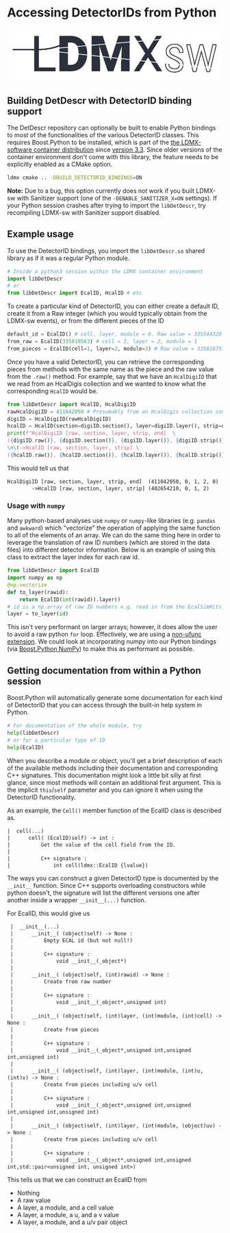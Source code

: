 # Accessing DetectorIDs from Python 

<p align="center">
    <img src="https://github.com/LDMX-Software/ldmx-software.github.io/blob/trunk/src/img/ldmx_logo_dark.png" width="500">
</p>

## Building DetDescr with DetectorID binding support 
The DetDescr repository can optionally be built to enable Python bindings to most of the functionalities of the various DetectorID classes. This requires Boost.Python to be installed, which is part of the [the LDMX-software container distribution](https://github.com/LDMX-Software/docker) since [version 3.3](https://github.com/LDMX-Software/docker/releases/tag/v3.3). Since older versions of the container environment don't come with this library, the feature needs to be explicitly enabled as a CMake option. 

``` sh
ldmx cmake .. -DBUILD_DETECTORID_BINDINGS=ON
```

**Note:** Due to a bug, this option currently does not work if you built LDMX-sw with Sanitizer support (one of the `-DENABLE_SANITIZER_X=ON` settings). If your Python session crashes after trying to import the `libDetDescr`, try recompiling LDMX-sw with Sanitizer support disabled.

## Example usage 

To use the DetectorID bindings, you import the `libDetDescr.so` shared library as if it was a regular Python module. 
``` python
# Inside a python3 session within the LDMX container environment 
import libDetDescr 
# or 
from libDetDescr import EcalID, HcalID # etc 
```

To create a particular kind of DetectorID, you can either create a default ID, create it from a Raw integer (which you would typically obtain from the LDMX-sw events), or from the different pieces of the ID

``` python
default_id = EcalID() # cell, layer, module = 0. Raw value = 335544320
from_raw = EcalID(335810563) # cell = 3, layer = 2, module = 1
from_pieces = EcalID(cell=1, layer=2, module=3) # Raw value = 335818753
```

Once you have a valid DetectorID, you can retrieve the corresponding pieces from methods with the same name as the piece and the raw value from the `.raw()` method. For example, say that we have an `HcalDigiID` that we read from an HcalDigis collection and we wanted to know what the corresponding `HcalID` would be. 

``` python
from libDetDescr import HcalID, HcalDigiID
rawHcalDigiID = 411042050 # Presumably from an HcalDigis collection somewhere
digiID = HcalDigiID(rawHcalDigiID) 
hcalID = HcalID(section=digiID.section(), layer=digiID.layer(), strip=digiID.strip())
print(f"HcalDigiID [raw, section, layer, strip, end]  \
({digiID.raw()}, {digiID.section()}, {digiID.layer()}, {digiID.strip()}, {digiID.end()})\
\n\t->HcalID [raw, section, layer, strip] \
({hcalID.raw()}, {hcalID.section()}, {hcalID.layer()}, {hcalID.strip()})")
```
This would tell us that 

``` 
HcalDigiID [raw, section, layer, strip, end]  (411042050, 0, 1, 2, 0) 
        ->HcalID [raw, section, layer, strip] (402654210, 0, 1, 2)
```

### Usage with `numpy`
Many python-based analyses use `numpy` or `numpy`-like libraries (e.g. `pandas` and `awkward`) which
"vectorize" the operation of applying the same function to all of the elements of an array. We can do
the same thing here in order to leverage the translation of raw ID numbers (which are stored in the data files)
into different detector information. Below is an example of using this class to extract the layer index
for each raw id.
```python
from libDetDescr import EcalID
import numpy as np
@np.vectorize
def to_layer(rawid):
    return EcalID(int(rawid)).layer()
# id is a np.array of raw ID numbers e.g. read in from the EcalSimHits_test.id_ branch of LDMX_Events
layer = to_layer(id)
```
This isn't very performant on larger arrays; however, it does allow the user to avoid a raw python `for` loop.
Effectively, we are using a [non-ufunc extension](https://numpy.org/doc/stable/user/c-info.ufunc-tutorial.html#example-non-ufunc-extension).
We could look at incorporating numpy into our Python bindings
(via [Boost.Python NumPy](https://live.boost.org/doc/libs/1_65_1/libs/python/doc/html/numpy/index.html))
to make this as performant as possible.

## Getting documentation from within a Python session

Boost.Python will automatically generate some documentation for each kind of
DetectorID that you can access through the built-in help system in Python.

``` python
# For documentation of the whole module, try 
help(libDetDescr)
# or for a particular type of ID 
help(EcalID)
```

When you describe a module or object, you'll get a brief description of each of the available methods including their documentation and corresponding C++ signatures. This documentation might look a little bit silly at first glance, since most methods will contain an additional first argument. This is the implicit `this`/`self` parameter and you can ignore it when using the DetectorID functionality.

As an example, the `Cell()` member function of the EcalID class is described as. 

``` 
|  cell(...)
|      cell( (EcalID)self) -> int :
|          Get the value of the cell field from the ID.
|      
|          C++ signature :
|              int cell(ldmx::EcalID {lvalue})
```

The ways you can construct a given DetectorID type is documented by the `__init__` function. Since C++ supports overloading constructors while python doesn't, the signature will list the different versions one after another inside a wrapper `__init__(...)` function. 

For EcalID, this would give us 

``` 
 |  __init__(...)
 |      __init__( (object)self) -> None :
 |          Empty ECAL id (but not null!)
 |      
 |          C++ signature :
 |              void __init__(_object*)
 |      
 |      __init__( (object)self, (int)rawid) -> None :
 |          Create from raw number
 |      
 |          C++ signature :
 |              void __init__(_object*,unsigned int)
 |      
 |      __init__( (object)self, (int)layer, (int)module, (int)cell) -> None :
 |          Create from pieces
 |      
 |          C++ signature :
 |              void __init__(_object*,unsigned int,unsigned int,unsigned int)
 |      
 |      __init__( (object)self, (int)layer, (int)module, (int)u, (int)v) -> None :
 |          Create from pieces including u/v cell
 |      
 |          C++ signature :
 |              void __init__(_object*,unsigned int,unsigned int,unsigned int,unsigned int)
 |      
 |      __init__( (object)self, (int)layer, (int)module, (object)uv) -> None :
 |          Create from pieces including u/v cell
 |      
 |          C++ signature :
 |              void __init__(_object*,unsigned int,unsigned int,std::pair<unsigned int, unsigned int>)

```

This tells us that we can construct an EcalID from 
- Nothing 
- A raw value 
- A layer, a module, and a cell value 
- A layer, a module, a u, and a v value 
- A layer, a module, and a u/v pair object


